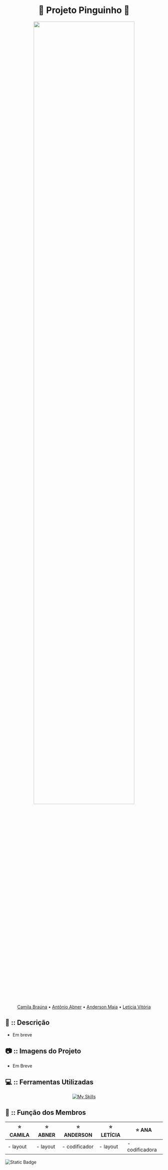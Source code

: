 <div align="center">

<h1> 🐧 Projeto Pinguinho 🐧 </h1>

<img width="80%" src="https://github.com/Cam1ss/Projeto_Apple_Academy/assets/125037138/25492536-7b89-4607-a8c0-b29a59c15966">

<a href="https://github.com/Cam1ss" target="_self" rel="external">Camila Braúna</a> 
  • <a href="https://github.com/frsmth" target="_self" rel="external">Antônio Abner</a> •
    <a href="https://github.com/TheAnders007" target="_self" rel="external">Anderson Maia</a> • 
    <a href="https://github.com/mareshbard" target="_self" rel="external">Letícia Vitória</a>

</div>

<div align="left">

<h2> 📍 :: Descrição </h2>
   
- Em breve

<h2> 📷 :: Imagens do Projeto </h2>

- Em Breve

<h2> 💻 :: Ferramentas Utilizadas </h2>

<div align="center">

[![My Skills](https://skillicons.dev/icons?i=js,html,css,vscode)](https://skillicons.dev)

</div>


<h2> 🤝 :: Função dos Membros </h2>

</div>

<div align="center">

|⭐ CAMILA  | ⭐ ABNER |⭐ ANDERSON | ⭐ LETÍCIA | ⭐ ANA |
| -------- | -------- | -------- | ---------- | ---------- |
| - layout | - layout | - codificador | - layout |  - codificadora |

</div>


![Static Badge](https://img.shields.io/badge/STATUS-EM%20ANDAMENTO-brightgreen?style=for-the-badge&color=yellow)
